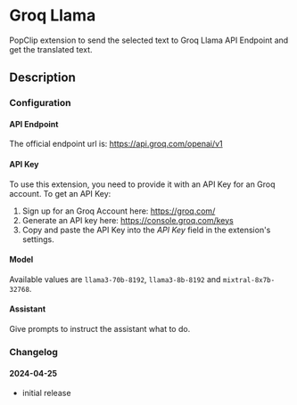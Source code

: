 # Groq Llama

PopClip extension to send the selected text to Groq Llama API Endpoint and get the translated text.

## Description

### Configuration

#### API Endpoint

The official endpoint url is: <https://api.groq.com/openai/v1>

#### API Key

To use this extension, you need to provide it with an API Key for an Groq account. To get an API Key:

1. Sign up for an Groq Account here: <https://groq.com/>
2. Generate an API key here: <https://console.groq.com/keys>
3. Copy and paste the API Key into the _API Key_ field in the extension's settings.

#### Model

Available values are `llama3-70b-8192`, `llama3-8b-8192` and `mixtral-8x7b-32768`. 

#### Assistant

Give prompts to instruct the assistant what to do.

### Changelog

#### 2024-04-25

- initial release
